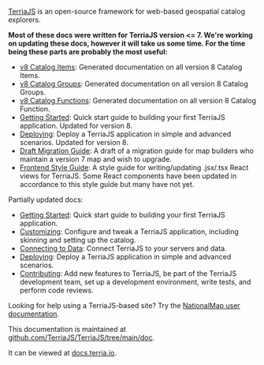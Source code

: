 [TerriaJS](http://terria.io) is an open-source framework for web-based geospatial catalog explorers.

**Most of these docs were written for TerriaJS version <= 7. We're working on updating these docs, however it will take us some time. For the time being these parts are probably the most useful:**

* [v8 Catalog Items](connecting-to-data/catalog-items.md): Generated documentation on all version 8 Catalog Items.
* [v8 Catalog Groups](connecting-to-data/catalog-groups.md): Generated documentation on all version 8 Catalog Groups.
* [v8 Catalog Functions](connecting-to-data/catalog-functions.md): Generated documentation on all version 8 Catalog Function.
* [Getting Started](getting-started.md): Quick start guide to building your first TerriaJS application. Updated for version 8.
* [Deploying](deploying/README.md): Deploy a TerriaJS application in simple and advanced scenarios. Updated for version 8.
* [Draft Migration Guide](contributing/migration-guide.md): A draft of a migration guide for map builders who maintain a version 7 map and wish to upgrade.
* [Frontend Style Guide](contributing/frontend-style-guide.md): A style guide for writing/updating .jsx/.tsx React views for TerriaJS. Some React components have been updated in accordance to this style guide but many have not yet.

Partially updated docs:

* [Getting Started](getting-started.md): Quick start guide to building your first TerriaJS application.
* [Customizing](customizing/README.md): Configure and tweak a TerriaJS application, including skinning and setting up the catalog.
* [Connecting to Data](connecting-to-data/README.md): Connect TerriaJS to your servers and data.
* [Deploying](deploying/README.md): Deploy a TerriaJS application in simple and advanced scenarios.
* [Contributing](contributing/README.md): Add new features to TerriaJS, be part of the TerriaJS development team, set up a development environment, write tests, and perform code reviews.

Looking for help using a TerriaJS-based site? Try the [NationalMap user documentation](http://nationalmap.gov.au/help/help.html).

This documentation is maintained at [github.com/TerriaJS/TerriaJS/tree/main/doc](https://github.com/TerriaJS/TerriaJS/tree/main/doc).

It can be viewed at [docs.terria.io](https://docs.terria.io).
